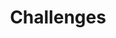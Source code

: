 ---
layout: page
title: Challenges
nav: true
nav_order: 6
dropdown: true
children: 
    - title: ToothFairy
      permalink: https://toothfairychallenge.eu
    - title: TODO
      permalink: https://google.com
---